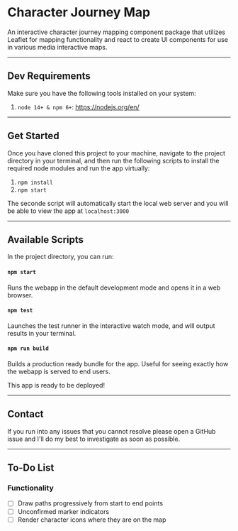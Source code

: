 # Character Journey Map

An interactive character journey mapping component package that utilizes Leaflet for mapping functionality and react to create UI components for use in various media interactive maps.

---

## Dev Requirements

Make sure you have the following tools installed on your system:

1. `node 14+ & npm 6+`: https://nodejs.org/en/

---

## Get Started

Once you have cloned this project to your machine, navigate to the project directory in your terminal, and then run the following scripts to install the required node modules and run the app virtually:

1. `npm install`
2. `npm start`

The seconde script will automatically start the local web server and you will be able to view the app at `localhost:3000`

---

## Available Scripts

In the project directory, you can run:

#### `npm start`

Runs the webapp in the default development mode and opens it in a web browser.

#### `npm test`

Launches the test runner in the interactive watch mode, and will output results in your terminal.

#### `npm run build`

Builds a production ready bundle for the app. Useful for seeing exactly how the webapp is served to end users.

This app is ready to be deployed!

---

## Contact

If you run into any issues that you cannot resolve please open a GitHub issue and I'll do my best to investigate as soon as possible. 

---

## To-Do List

### Functionality
- [ ] Draw paths progressively from start to end points
- [ ] Unconfirmed marker indicators
- [ ] Render character icons where they are on the map
